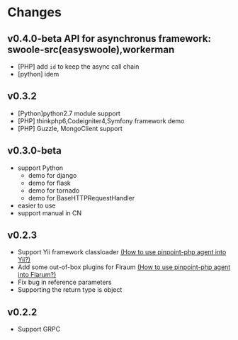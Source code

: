 ﻿# Changes

## v0.4.0-beta  API for asynchronus framework: swoole-src(easyswoole),workerman
* [PHP] add `id` to keep the async call chain
* [python] idem

## v0.3.2
* [Python]python2.7 module support
* [PHP] thinkphp6,Codeigniter4,Symfony framework demo
* [PHP] Guzzle, MongoClient support

## v0.3.0-beta

- support Python
  - demo for django
  - demo for flask
  - demo for tornado
  - demo for BaseHTTPRequestHandler
- easier to use
- support manual in CN

## v0.2.3 

- Support Yii framework classloader [(How to use pinpoint-php agent into Yii?)](/Example/PHP/demo/yii-demo/Readme.md)
- Add some out-of-box plugins for Flraum [ (How to use pinpoint-php agent into Flarum?)](/Example/PHP/demo/Flarum-demo/Readme.md)
- Fix bug in reference parameters
- Supporting the return type is object

## v0.2.2

- Support GRPC